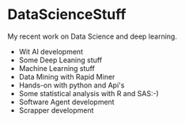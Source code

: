 # DataScienceStuff
My recent work on Data Science and deep learning.
<ul>
<li>Wit AI development</li>
<li>Some Deep Leaning stuff</li>
<li>Machine Learning stuff</li>
<li>Data Mining with Rapid Miner</li>
<li>Hands-on with python and Api's</li>
<li>Some statistical analysis with R and SAS:-)</li>
<li>Software Agent development</li> 
<li>Scrapper development</li> 
</ul>
